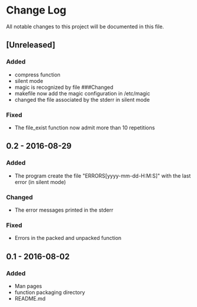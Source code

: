 # Change Log
All notable changes to this project will be documented in this file.

## [Unreleased]
### Added
- compress function
- silent mode
- magic is recognized by file
###Changed
- makefile now add the magic configuration in /etc/magic
- changed the file associated by the stderr in silent mode
### Fixed
- The file_exist function now admit more than 10 repetitions

## 0.2 - 2016-08-29
### Added
- The program create the file "ERRORS[yyyy-mm-dd-H:M:S]" with the last error (in silent mode)
### Changed
- The error messages printed in the stderr
### Fixed
- Errors in the packed and unpacked function

## 0.1 - 2016-08-02
### Added
- Man pages
- function packaging directory
- README.md
